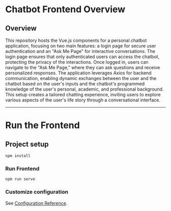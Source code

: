 # Chatbot Frontend Overview

## Overview

This repository hosts the Vue.js components for a personal chatbot application, focusing on two main features: a login page for secure user authentication and an "Ask Me Page" for interactive conversations. The login page ensures that only authenticated users can access the chatbot, protecting the privacy of the interactions. Once logged in, users can navigate to the "Ask Me Page," where they can ask questions and receive personalized responses. The application leverages Axios for backend communication, enabling dynamic exchanges between the user and the chatbot based on the user's inputs and the chatbot's programmed knowledge of the user's personal, academic, and professional background. This setup creates a tailored chatting experience, inviting users to explore various aspects of the user's life story through a conversational interface.

---

# Run the Frontend

## Project setup
```
npm install
```

### Run Frontend
```
npm run serve
```

### Customize configuration
See [Configuration Reference](https://cli.vuejs.org/config/).
